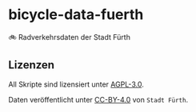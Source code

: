 # bicycle-data-fuerth

🚲 Radverkehrsdaten der Stadt Fürth

## Lizenzen

All Skripte sind lizensiert unter [AGPL-3.0](AGPL-3.0).

Daten veröffentlicht unter [CC-BY-4.0](https://creativecommons.org/licenses/by/4.0/deed.de) von `Stadt Fürth`.
